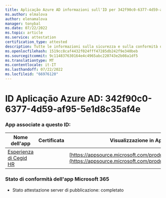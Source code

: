 ```yaml
---
title: Aplicação Azure AD informazioni sull'ID per 342f90c0-6377-4d59-af95-5e1d8c35af4e
ms.author: elmalova
author: elenamalova
manager: tonybal
ms.date: 07/22/2022
ms.topic: article
ms.service: attestation
certification_type: attested
description: Tutte le informazioni sulla sicurezza e sulla conformità disponibili per 342f90c0-6377-4d59-af95-5e1d8c35af4e.
ms.openlocfilehash: 1519cc8caf4432f024fff47285db242f9e340beb
ms.sourcegitcommit: 9c114837630164e4c4965abc220743e2b08a1df5
ms.translationtype: MT
ms.contentlocale: it-IT
ms.lasthandoff: 07/22/2022
ms.locfileid: "66976120"
---
```

# <a name="azure-app-id-342f90c0-6377-4d59-af95-5e1d8c35af4e"></a>ID Aplicação Azure AD: 342f90c0-6377-4d59-af95-5e1d8c35af4e


### <a name="apps-associated-with-this-id"></a>App associate a questo ID:
| **Nome dell'app** | **Certificata** | **Visualizzazione in AppSource** |
|--------------|---------------|-----------------------|
| [Esperienza di Cegid HR](../forward/WA200004302.md) |  | [https://appsource.microsoft.com/product/office/WA200004302](https://appsource.microsoft.com/product/office/WA200004302) |

### <a name="microsoft-365-app-compliance-status"></a>Stato di conformità dell'app Microsoft 365
- Stato attestazione server di pubblicazione: completato
